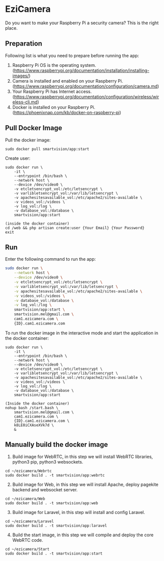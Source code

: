 # EziCamera
Do you want to make your Raspberry Pi a security camera?  This is the right place.

## Preparation
Following list is what you need to prepare before running the app: 
1. Raspberry Pi OS is the operating system. (https://www.raspberrypi.org/documentation/installation/installing-images/)
2. Camera is installed and enabled on your Raspberry Pi. (https://www.raspberrypi.org/documentation/configuration/camera.md)
2. Your Raspberry Pi has Internet access. (https://www.raspberrypi.org/documentation/configuration/wireless/wireless-cli.md)
3. Docker is installed on your Raspberry Pi. (https://phoenixnap.com/kb/docker-on-raspberry-pi)

## Pull Docker Image
Pull the docker image:
```
sudo docker pull smartvision/app:start
```
Create user:
```
sudo docker run \
    -it \
    --entrypoint /bin/bash \
    --network host \
    --device /dev/video0 \
    -v etcletsencrypt_vol:/etc/letsencrypt \
    -v varlibletsencrypt_vol:/var/lib/letsencrypt \
    -v apachesitesavailable_vol:/etc/apache2/sites-available \
    -v videos_vol:/videos \
    -v log_vol:/log \
    -v database_vol:/database \
    smartvision/app:start
    
(inside the docker container)
cd /web && php artisan create:user {Your Email} {Your Password}
exit
```

## Run
Enter the following command to run the app:
```bash
sudo docker run \
    --network host \
    --device /dev/video0 \
    -v etcletsencrypt_vol:/etc/letsencrypt \
    -v varlibletsencrypt_vol:/var/lib/letsencrypt \
    -v apachesitesavailable_vol:/etc/apache2/sites-available \
    -v videos_vol:/videos \
    -v database_vol:/database \
    -v log_vol:/log \
    smartvision/app:start \
    smartvision.mel@gmail.com \
    cam1.ezicamera.com \
    {ID}.cam1.ezicamera.com
```
To run the docker image in the interactive mode and start the application in the docker container:
```
sudo docker run \
    -it \
    --entrypoint /bin/bash \
    --network host \
    --device /dev/video0 \
    -v etcletsencrypt_vol:/etc/letsencrypt \
    -v varlibletsencrypt_vol:/var/lib/letsencrypt \
    -v apachesitesavailable_vol:/etc/apache2/sites-available \
    -v videos_vol:/videos \
    -v log_vol:/log \
    -v database_vol:/database \
    smartvision/app:start

(Inside the docker container)
nohup bash /start.bash \
    smartvision.mel@gmail.com \
    cam1.ezicamera.com \
    {ID}.cam1.ezicamera.com \
    k8LE0iCXAseXVk7d \
    &
```

## Manually build the docker image
1. Build image for WebRTC, in this step we will install WebRTC libraries, python3 pip, python3 websockets.
```
cd ~/ezicamera/Webrtc
sudo docker build . -t smartvision/app:webrtc
```
2. Build image for Web, in this step we will install Apache, deploy pagekite backend and websocket server.
```
cd ~/ezicamera/Web
sudo docker build . -t smartvision/app:web
```
3. Build image for Laravel, in this step will install and config Laravel.
```
cd ~/ezicamera/Laravel
sudo docker build . -t smartvision/app:laravel
```
4. Build the start image, in this step we will compile and deploy the core WebRTC code.
```
cd ~/ezicamera/Start
sudo docker build . -t smartvision/app:start
```
